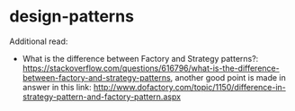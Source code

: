 # design-patterns

Additional read: 
 - What is the difference between Factory and Strategy patterns?: https://stackoverflow.com/questions/616796/what-is-the-difference-between-factory-and-strategy-patterns, another good point is made in answer in this link: http://www.dofactory.com/topic/1150/difference-in-strategy-pattern-and-factory-pattern.aspx
